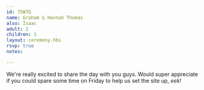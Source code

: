 ```yaml
---
id: 7SW7G
name: Graham & Hannah Thomas
also: Isaac
adult: 2
children: 1
layout: ceremony.hbs
rsvp: true
notes:

---
```


We're really excited to share the day with you guys. Would super appreciate if you could spare some time on Friday to help us set the site up, _eek!_
